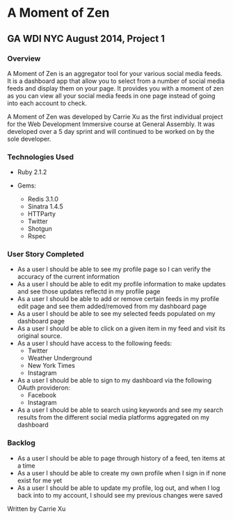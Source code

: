 # A Moment of Zen
## GA WDI NYC August 2014, Project 1

### Overview 


A Moment of Zen is an aggregator tool for your various social media feeds. It is a dashboard app that allow you to select from a number of social media feeds and display them on your page. It provides you with a moment of zen as you can view all your social media feeds in one page instead of going into each account to check. 

A Moment of Zen was developed by Carrie Xu as the first individual project for the Web Development Immersive course at General Assembly. It was developed over a 5 day sprint and will continued to be worked on by the sole developer. 

### Technologies Used

* Ruby 2.1.2

* Gems:

	* Redis 3.1.0
	* Sinatra 1.4.5
	* HTTParty
	* Twitter
	* Shotgun
	* Rspec 

### User Story Completed

* As a user I should be able to see my profile page so I can verify the accuracy of the current information
* As a user I should be able to edit my profile information to make updates and see those updates reflectd in my profile page
* As a user I should be able to add or remove certain feeds in my profile edit page and see them added/removed from my dashboard page
* As a user I should be able to see my selected feeds populated on my dashboard page
* As a user I should be able to click on a given item in my feed and visit its original source.
* As a user I should have access to the following feeds: 
	* Twitter
	* Weather Underground
	* New York Times
	* Instagram
* As a user I should be able to sign to my dashboard via the following OAuth provideron:
	* Facebook
	* Instagram 
* As a user I should be able to search using keywords and see my search results from the different social media platforms aggregated on my dashboard

### Backlog

* As a user I should be able to page through history of a feed, ten items at a time
* As a user I should be able to create my own profile when I sign in if none exist for me yet
* As a user I should be able to update my profile, log out, and when I log back into to my account, I should see my previous changes were saved


Written by Carrie Xu
